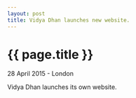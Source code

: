 ```yaml
---
layout: post
title: Vidya Dhan launches new website.
---
```


{{ page.title }}
================

<p>28 April 2015 - London</p>

<p>Vidya Dhan launches its own website.</p>
